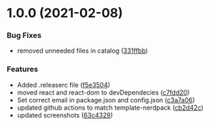 # 1.0.0 (2021-02-08)


### Bug Fixes

* removed unneeded files in catalog ([331ffbb](https://github.com/newrelic/nr1-quickstarts/commit/331ffbb5f0339bc113531db118ceec0b44d29c7b))


### Features

* Added .releaserc file ([f5e3504](https://github.com/newrelic/nr1-quickstarts/commit/f5e3504036bfed350dc51d9bdd1a535fbba04109))
* moved react and react-dom to devDependecies ([c7fdd20](https://github.com/newrelic/nr1-quickstarts/commit/c7fdd205917c66be534f7df1152f06a2eb43d7b2))
* Set correct email in package.json and config.json ([c3a7a06](https://github.com/newrelic/nr1-quickstarts/commit/c3a7a06c75d7250d09ef4bbe431145ae2716d391))
* updated github actions to match template-nerdpack ([cb2d42c](https://github.com/newrelic/nr1-quickstarts/commit/cb2d42cca8f68ccf0f6a12afee0d0b93cfeadfe2))
* updated screenshots ([63c4329](https://github.com/newrelic/nr1-quickstarts/commit/63c4329f491ede67addc183d6b55f3e166af4fe2))
